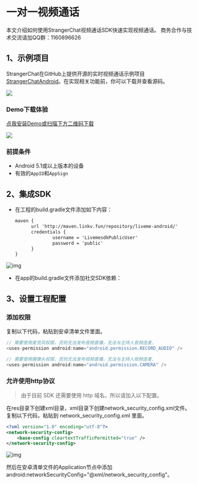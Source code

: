 # 一对一视频通话

本文介绍如何使用StrangerChat视频通话SDK快速实现视频通话。 商务合作与技术交流请加QQ群：1160896626

## 1、示例项目

StrangerChat在GitHub上提供开源的实时视频通话示例项目[StrangerChatAndroid](https://github.com/linkvxiaohong/StrangerChatAndroid)。在实现相关功能前，你可以下载并查看源码。

![](https://github.com/linkv-io/StrangerChat/blob/master/Snapshot/StrangerChat.gif?raw=true)




### Demo下载体验

[点我安装Demo或扫描下方二维码下载](https://www.pgyer.com/zDgs)

![](https://www.pgyer.com/app/qrcode/zDgs)

### 前提条件

*  Android 5.1或以上版本的设备
* 有效的`AppID`和`AppSign`

## <a name='2'></a>2、集成SDK

* 在工程的build.gradle文件添加如下内容：

  ```xml
  maven {
  		url 'http://maven.linkv.fun/repository/liveme-android/'
  		credentials {
  				username = 'LivemesdkPublicUser'
  				password = 'public'
  		}
  }
  ```


![img](https://raw.githubusercontent.com/linkvxiaohong/StrangerChatAndroid/outer/images/image-maven-config.png)

* 在app的build.gradle文件添加社交SDK依赖：

  

## 3、设置工程配置

### 添加权限

复制以下代码，粘贴到安卓清单文件里面。

```java
// 需要使用麦克风权限，否则无法发布音频直播，无法与主持人音频连麦.
<uses-permission android:name="android.permission.RECORD_AUDIO" />

// 需要使用摄像头权限，否则无法发布视频直播，无法与主持人视频连麦.
<uses-permission android:name="android.permission.CAMERA" />
```

### 允许使用http协议

> 由于目前 SDK 还需要使用 http 域名，所以请加入以下配置。

在res目录下创建xml目录，xml目录下创建network_security_config.xml文件。复制以下代码，粘贴到 network_security_config.xml 里面。

```xml
<?xml version="1.0" encoding="utf-8"?>
<network-security-config>
    <base-config cleartextTrafficPermitted="true" />
</network-security-config>
```

![img](https://raw.githubusercontent.com/linkvxiaohong/StrangerChatAndroid/outer/images/image-http-xml.png)



然后在安卓清单文件的Application节点中添加android:networkSecurityConfig="@xml/network_security_config"。